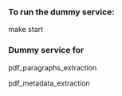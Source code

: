 ### To run the dummy service: 
make start

### Dummy service for 

pdf_paragraphs_extraction

pdf_metadata_extraction